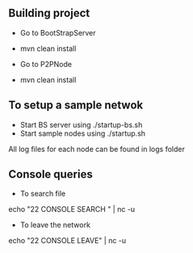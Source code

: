 Building project
----------------

* Go to BootStrapServer

* mvn clean install

* Go to P2PNode

* mvn clean install


To setup a sample netwok
------------------------

* Start BS server using ./startup-bs.sh
* Start sample nodes  using ./startup.sh


All log files for each node can be found in logs folder

Console queries
---------------

* To search file 

echo "22 CONSOLE SEARCH <file name>" | nc -u <ip> <port>

* To leave the network

echo "22 CONSOLE LEAVE" | nc -u <ip> <port>

